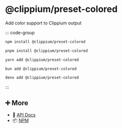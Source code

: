 # @clippium/preset-colored

Add color support to Clippium output

::: code-group

```bash [npm]
npm install @clippium/preset-colored
```

```bash [pnpm]
pnpm install @clippium/preset-colored
```

```bash [yarn]
yarn add @clippium/preset-colored
```

```bash [bun]
bun add @clippium/preset-colored
```

```bash [deno]
deno add @clippium/preset-colored
```

:::

## ➕ More

- 📖 [API Docs](api.md)
- 📦 [NPM](https://www.npmjs.com/package/@clippium/preset-colored)
